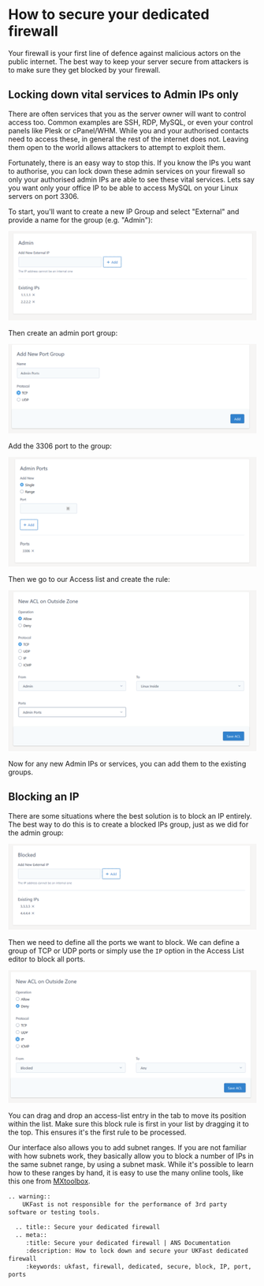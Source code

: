 # How to secure your dedicated firewall

Your firewall is your first line of defence against malicious actors on the public internet. The best way to keep your server secure from attackers is to make sure they get blocked by your firewall.

## Locking down vital services to Admin IPs only

There are often services that you as the server owner will want to control access too. Common examples are SSH, RDP, MySQL, or even your control panels like Plesk or cPanel/WHM. While you and your authorised contacts need to access these, in general the rest of the internet does not. Leaving them open to the world allows attackers to attempt to exploit them.

Fortunately, there is an easy way to stop this. If you know the IPs you want to authorise, you can lock down these admin services on your firewall so only your authorised admin IPs are able to see these vital services. Lets say you want only your office IP to be able to access MySQL on your Linux servers on port 3306.

To start, you'll want to create a new IP Group and select "External" and provide a name for the group (e.g. "Admin"):

![New IP Group](files/editor2_ip_groups_admin.PNG)

Then create an admin port group:

![New Port Group](files/editor2_add_port_admin1.PNG)

Add the 3306 port to the group:

![New Port Group](files/editor2_add_port_admin2.PNG)

Then we go to our Access list and create the rule:

![New Access rule](files/editor2_add_admin_acl.PNG)

Now for any new Admin IPs or services, you can add them to the existing groups.

## Blocking an IP

There are some situations where the best solution is to block an IP entirely. The best way to do this is to create a blocked IPs group, just as we did for the admin group:

![New IP Group](files/editor2_add_blocked_ip_group.PNG)

Then we need to define all the ports we want to block. We can define a group of TCP or UDP ports or simply use the `IP` option in the Access List editor to block all ports.

![New Access rule](files/editor2_add_blocked_acl.PNG)

You can drag and drop an access-list entry in the tab to move its position within the list. Make sure this block rule is first in your list by dragging it to the top. This ensures it's the first rule to be processed.

Our interface also allows you to add subnet ranges. If you are not familiar with how subnets work, they basically allow you to block a number of IPs in the same subnet range, by using a subnet mask. While it's possible to learn how to these ranges by hand, it is easy to use the many online tools, like this one from [MXtoolbox](https://mxtoolbox.com/subnetcalculator.aspx).

```eval_rst
.. warning::
    UKFast is not responsible for the performance of 3rd party software or testing tools.
```

```eval_rst
  .. title:: Secure your dedicated firewall
  .. meta::
     :title: Secure your dedicated firewall | ANS Documentation
     :description: How to lock down and secure your UKFast dedicated firewall
     :keywords: ukfast, firewall, dedicated, secure, block, IP, port, ports
```
